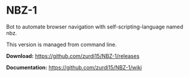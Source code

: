 # NBZ-1
Bot to automate browser navigation with self-scripting-language named nbz.

This version is managed from command line.

__Download:__ https://github.com/zurdi15/NBZ-1/releases

__Documentation:__ https://github.com/zurdi15/NBZ-1/wiki
